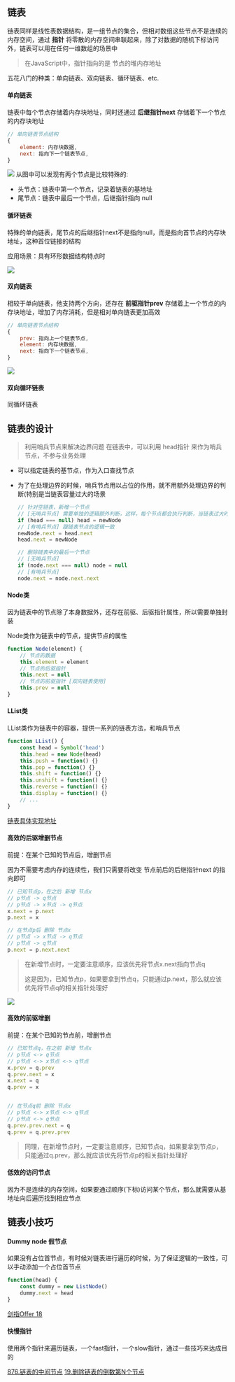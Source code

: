 ## 链表
链表同样是线性表数据结构，是一组节点的集合，但相对数组这些节点不是连续的内存空间，通过 **指针** 将零散的内存空间串联起来，除了对数据的随机下标访问外，链表可以用在任何一维数组的场景中

> 在JavaScript中，指针指向的是 节点的堆内存地址

五花八门的种类：单向链表、双向链表、循环链表、etc.

#### 单向链表
链表中每个节点存储着内存块地址，同时还通过 **后继指针next** 存储着下一个节点的内存块地址

```js
// 单向链表节点结构
{
    element: 内存块数据,
    next: 指向下一个链表节点,
}
```

![](https://tva1.sinaimg.cn/large/007S8ZIlgy1gitn0mny4mj30vq0b3aa9.jpg)
从图中可以发现有两个节点是比较特殊的:
- 头节点：链表中第一个节点，记录着链表的基地址
- 尾节点：链表中最后一个节点，后继指针指向 null

#### 循环链表
特殊的单向链表，尾节点的后继指针next不是指向null，而是指向首节点的内存块地址，这种首位链接的结构

应用场景：具有环形数据结构特点时

![](https://tva1.sinaimg.cn/large/007S8ZIlgy1gitsw4cm56j30vq0b3mxb.jpg)

#### 双向链表
相较于单向链表，他支持两个方向，还存在 **前驱指针prev** 存储着上一个节点的内存块地址，增加了内存消耗，但是相对单向链表更加高效

```js
// 单向链表节点结构
{
    prev: 指向上一个链表节点,
    element: 内存块数据,
    next: 指向下一个链表节点,
}
```
![](https://tva1.sinaimg.cn/large/007S8ZIlgy1gittc2w2mvj30vq0b3jrm.jpg)

#### 双向循环链表
同循环链表


## 链表的设计
> 利用哨兵节点来解决边界问题
在链表中，可以利用 head指针 来作为哨兵节点，不参与业务处理
- 可以指定链表的基节点，作为入口查找节点
- 为了在处理边界的时候，哨兵节点用以占位的作用，就不用额外处理边界的判断(特别是当链表容量过大的场景

  ```js
  // 针对空链表，新增一个节点
  // [无哨兵节点] 需要单独的逻辑额外判断，这样，每个节点都会执行判断，当链表过大时的效率是极低的
  if (head === null) head = newNode
  // [有哨兵节点] 跟链表节点的逻辑一致
  newNode.next = head.next
  head.next = newNode

  // 删除链表中的最后一个节点
  // [无哨兵节点]
  if (node.next === null) node = null
  // [有哨兵节点]
  node.next = node.next.next
  ```

#### Node类
因为链表中的节点除了本身数据外，还存在前驱、后驱指针属性，所以需要单独封装

Node类作为链表中的节点，提供节点的属性
```js
function Node(element) {
    // 节点的数据
    this.element = element
    // 节点的后驱指针
    this.next = null
    // 节点的前驱指针 [双向链表使用]
    this.prev = null
}
```

#### LList类
LList类作为链表中的容器，提供一系列的链表方法，和哨兵节点
```js
function LList() {
    const head = Symbol('head')
    this.head = new Node(head)
    this.push = function() {}
    this.pop = function() {}
    this.shift = function() {}
    this.unshift = function() {}
    this.reverse = function() {}
    this.display = function() {}
    // ...
}
```

[链表具体实现地址](https://github.com/XyyF/elfin-dataStructure/blob/master/src/linked-list/index.ts)

#### 高效的后驱增删节点
前提：在某个已知的节点后，增删节点

因为不需要考虑内存的连续性，我们只需要将改变 节点前后的后继指针next 的指向即可
```js
// 已知节点p，在之后 新增 节点x
// p节点 -> q节点
// p节点 -> x节点 -> q节点
x.next = p.next
p.next = x

// 在节点p后 删除 节点x
// p节点 -> x节点 -> q节点
// p节点 -> q节点
p.next = p.next.next
```
> 在新增节点时，一定要注意顺序，应该优先将节点x.next指向节点q
>
> 这是因为，已知节点p，如果要拿到节点q，只能通过p.next，那么就应该优先将节点q的相关指针处理好

![](https://tva1.sinaimg.cn/large/007S8ZIlgy1gitnkxmtoaj30vq0i274p.jpg)

#### 高效的前驱增删
前提：在某个已知的节点前，增删节点
```js
// 已知节点q，在之前 新增 节点x
// p节点 <-> q节点
// p节点 <-> x节点 <-> q节点
x.prev = q.prev
q.prev.next = x
x.next = q
q.prev = x


// 在节点q前 删除 节点x
// p节点 <-> x节点 <-> q节点
// p节点 <-> q节点
q.prev.prev.next = q
q.prev = q.prev.prev
```
> 同理，在新增节点时，一定要注意顺序，已知节点q，如果要拿到节点p，只能通过q.prev，那么就应该优先将节点p的相关指针处理好

#### 低效的访问节点
因为不是连续的内存空间，如果要通过顺序(下标)访问某个节点，那么就需要从基地址向后遍历找到相应节点

## 链表小技巧

#### Dummy node 假节点
如果没有占位首节点，有时候对链表进行遍历的时候，为了保证逻辑的一致性，可以手动添加一个占位首节点
```js
function(head) {
    const dummy = new ListNode()
    dummy.next = head
}
```

[剑指Offer 18](https://github.com/XyyF/elfin-algorithm/blob/master/problems/剑指Offer18.删除链表的节点.md)

#### 快慢指针

使用两个指针来遍历链表，一个fast指针，一个slow指针，通过一些技巧来达成目的


[876.链表的中间节点](https://github.com/XyyF/elfin-algorithm/blob/master/problems/876.链表的中间节点.md)
[19.删除链表的倒数第N个节点](https://github.com/XyyF/elfin-algorithm/blob/master/problems/19.删除链表的倒数第N个节点.md)
